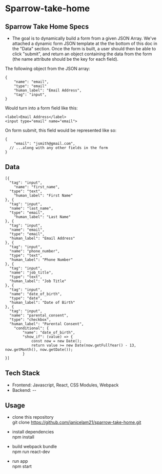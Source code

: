 # Sparrow-take-home


## Sparrow Take Home Specs
* The goal is to dynamically build a form from a given JSON Array. We've attached a dynamic form JSON template at the the bottom of this doc in the "Data" section. Once the form is built, a user should then be able to click "submit", and return an object containing the data from the form (the name attribute should be the key for each field).

The following object from the JSON array:

    {
        "name": "email",
        "type": "email"
        "human_label": "Email Address",
        "tag": "input",
    }

Would turn into a form field like this:

    <label>Email Address</label>
    <input type="email" name="email">


On form submit, this field would be represented like so:

    {
    	"email": "jsmith@gmail.com",
      // ...along with any other fields in the form
    }


## Data

    [{
      "tag": "input",
    	"name": "first_name",
      "type": "text",
    	"human_label": "First Name"
    }, {
      "tag": "input",
      "name": "last_name",
      "type": "email",
    	"human_label": "Last Name"
    }, {
      "tag": "input",
      "name": "email",
      "type": "email",
      "human_label": "Email Address"
    }, {
      "tag": "input",
      "name": "phone_number",
      "type": "text",
      "human_label": "Phone Number"
    }, {
      "tag": "input",
      "name": "job_title",
      "type": "text",
      "human_label": "Job Title"
    }, {
      "tag": "input",
      "name": "date_of_birth",
      "type": "date",
      "human_label": "Date of Birth"
    }, {
      "tag": "input",
      "name": "parental_consent",
      "type": "checkbox",
      "human_label": "Parental Consent",
    	"conditional": {
    		"name": "date_of_birth",
    		"show_if": (value) => {
    			const now = new Date();
    			return value >= new Date(now.getFullYear() - 13, now.getMonth(), now.getDate());
    		}
    }]

    
## Tech Stack
* Frontend: Javascript, React, CSS Modules, Webpack
* Backend: --


## Usage
* clone this repository  
git clone https://github.com/janicelam21/sparrow-take-home.git

* install dependencies  
npm install 

* build webpack bundle  
npm run react-dev

* run app  
npm start